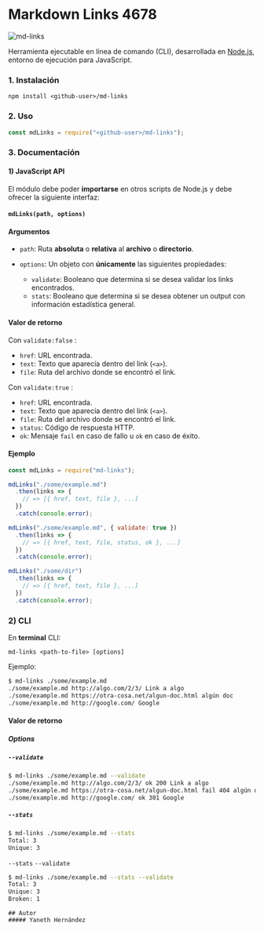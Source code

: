 # Markdown Links 4678

![md-links](https://sandmann.co/wp-content/uploads/Was-ist-Markdown-Cover.jpg)

Herramienta ejecutable en línea de comando (CLI), desarrollada en [Node.js](https://nodejs.org/es/), entorno de ejecución para JavaScript.

### 1. Instalación
`npm install <github-user>/md-links`

### 2. Uso
```js
const mdLinks = require("<github-user>/md-links");
```

### 3. Documentación

#### 1) JavaScript API

El módulo debe poder **importarse** en otros scripts de Node.js y debe ofrecer la
siguiente interfaz:

#### `mdLinks(path, options)`

#### Argumentos

* `path`: Ruta **absoluta** o **relativa** al **archivo** o **directorio**.

* `options`: Un objeto con **únicamente** las siguientes propiedades:
  - `validate`: Booleano que determina si se desea validar los links encontrados.
  - `stats`: Booleano que determina si se desea obtener un output con información estadística general.

#### Valor de retorno

Con `validate:false` :

* `href`: URL encontrada.
* `text`: Texto que aparecía dentro del link (`<a>`).
* `file`: Ruta del archivo donde se encontró el link.

Con `validate:true` :

* `href`: URL encontrada.
* `text`: Texto que aparecía dentro del link (`<a>`).
* `file`: Ruta del archivo donde se encontró el link.
* `status`: Código de respuesta HTTP.
* `ok`: Mensaje `fail` en caso de fallo u `ok` en caso de éxito.

#### Ejemplo 

```js
const mdLinks = require("md-links");

mdLinks("./some/example.md")
  .then(links => {
    // => [{ href, text, file }, ...]
  })
  .catch(console.error);

mdLinks("./some/example.md", { validate: true })
  .then(links => {
    // => [{ href, text, file, status, ok }, ...]
  })
  .catch(console.error);

mdLinks("./some/dir")
  .then(links => {
    // => [{ href, text, file }, ...]
  })
  .catch(console.error);
```

### 2) CLI 

En **terminal** CLI:

`md-links <path-to-file> [options]`

Ejemplo:

```sh
$ md-links ./some/example.md
./some/example.md http://algo.com/2/3/ Link a algo
./some/example.md https://otra-cosa.net/algun-doc.html algún doc
./some/example.md http://google.com/ Google
```

#### Valor de retorno

##### Options

##### `--validate`
```sh
$ md-links ./some/example.md --validate
./some/example.md http://algo.com/2/3/ ok 200 Link a algo
./some/example.md https://otra-cosa.net/algun-doc.html fail 404 algún doc
./some/example.md http://google.com/ ok 301 Google
```

##### `--stats`

```sh
$ md-links ./some/example.md --stats
Total: 3
Unique: 3
```

`--stats` `--validate` 

```sh
$ md-links ./some/example.md --stats --validate
Total: 3
Unique: 3
Broken: 1
```
~~~~
## Autor
##### Yaneth Hernández
~~~~